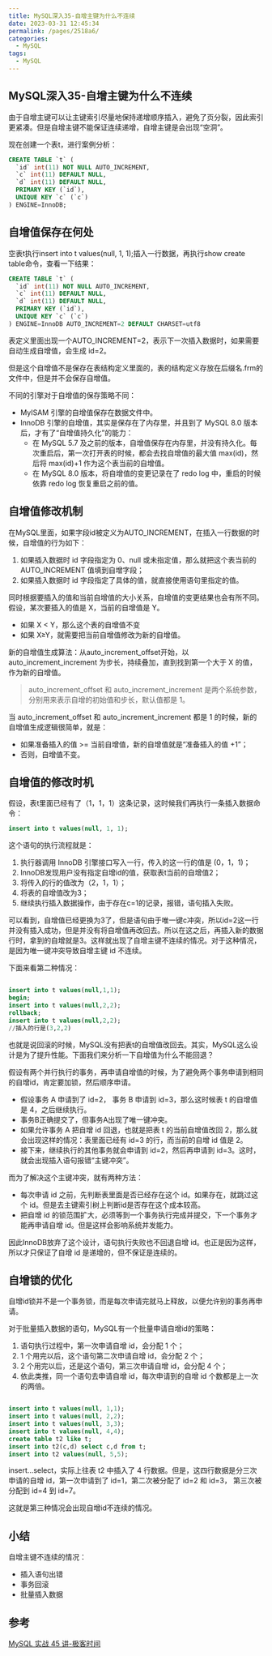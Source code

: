 ```yaml
---
title: MySQL深入35-自增主键为什么不连续
date: 2023-03-31 12:45:34
permalink: /pages/2518a6/
categories: 
  - MySQL
tags: 
  - MySQL
---
```

## MySQL深入35-自增主键为什么不连续

由于自增主键可以让主键索引尽量地保持递增顺序插入，避免了页分裂，因此索引更紧凑。但是自增主键不能保证连续递增，自增主键是会出现“空洞”。

现在创建一个表t，进行案例分析：

```sql
CREATE TABLE `t` (
  `id` int(11) NOT NULL AUTO_INCREMENT,
  `c` int(11) DEFAULT NULL,
  `d` int(11) DEFAULT NULL,
  PRIMARY KEY (`id`),
  UNIQUE KEY `c` (`c`)
) ENGINE=InnoDB;
```

## 自增值保存在何处

空表t执行insert into t values(null, 1, 1);插入一行数据，再执行show create table命令，查看一下结果：

```sql
CREATE TABLE `t` (
  `id` int(11) NOT NULL AUTO_INCREMENT,
  `c` int(11) DEFAULT NULL,
  `d` int(11) DEFAULT NULL,
  PRIMARY KEY (`id`),
  UNIQUE KEY `c` (`c`)
) ENGINE=InnoDB AUTO_INCREMENT=2 DEFAULT CHARSET=utf8
```

表定义里面出现一个AUTO_INCREMENT=2，表示下一次插入数据时，如果需要自动生成自增值，会生成 id=2。

但是这个自增值不是保存在表结构定义里面的，表的结构定义存放在后缀名.frm的文件中，但是并不会保存自增值。

不同的引擎对于自增值的保存策略不同：

- MyISAM 引擎的自增值保存在数据文件中。
- InnoDB 引擎的自增值，其实是保存在了内存里，并且到了 MySQL 8.0 版本后，才有了“自增值持久化”的能力：
  - 在 MySQL 5.7 及之前的版本，自增值保存在内存里，并没有持久化。每次重启后，第一次打开表的时候，都会去找自增值的最大值 max(id)，然后将 max(id)+1 作为这个表当前的自增值。﻿
  - 在 MySQL 8.0 版本，将自增值的变更记录在了 redo log 中，重启的时候依靠 redo log 恢复重启之前的值。

## 自增值修改机制

在MySQL里面，如果字段id被定义为AUTO_INCREMENT，在插入一行数据的时候，自增值的行为如下：

1. 如果插入数据时 id 字段指定为 0、null 或未指定值，那么就把这个表当前的 AUTO_INCREMENT 值填到自增字段；
2. 如果插入数据时 id 字段指定了具体的值，就直接使用语句里指定的值。

同时根据要插入的值和当前自增值的大小关系，自增值的变更结果也会有所不同。假设，某次要插入的值是 X，当前的自增值是 Y。

- 如果 X < Y，那么这个表的自增值不变
- 如果 X≥Y，就需要把当前自增值修改为新的自增值。

新的自增值生成算法：从auto_increment_offset开始，以 auto_increment_increment 为步长，持续叠加，直到找到第一个大于 X 的值，作为新的自增值。

> auto_increment_offset 和 auto_increment_increment 是两个系统参数，分别用来表示自增的初始值和步长，默认值都是 1。

当 auto_increment_offset 和 auto_increment_increment 都是 1 的时候，新的自增值生成逻辑很简单，就是：

- 如果准备插入的值 >= 当前自增值，新的自增值就是“准备插入的值 +1”；
- 否则，自增值不变。

## 自增值的修改时机

假设，表t里面已经有了（1，1，1）这条记录，这时候我们再执行一条插入数据命令：

```SQL
insert into t values(null, 1, 1); 
```

这个语句的执行流程就是：

1. 执行器调用 InnoDB 引擎接口写入一行，传入的这一行的值是 (0，1，1)；
2. InnoDB发现用户没有指定自增id的值，获取表t当前的自增值2；
3. 将传入的行的值改为（2，1，1）；
4. 将表的自增值改为3；
5. 继续执行插入数据操作，由于存在c=1的记录，报错，语句插入失败。

可以看到，自增值已经更换为3了，但是语句由于唯一键c冲突，所以id=2这一行并没有插入成功，但是并没有将自增值再改回去。所以在这之后，再插入新的数据行时，拿到的自增就是3。这样就出现了自增主键不连续的情况。对于这种情况，是因为唯一键冲突导致自增主键 id 不连续。

下面来看第二种情况：

```sql

insert into t values(null,1,1);
begin;
insert into t values(null,2,2);
rollback;
insert into t values(null,2,2);
//插入的行是(3,2,2)
```

也就是说回滚的时候，MySQL没有把表t的自增值改回去。其实，MySQL这么设计是为了提升性能。下面我们来分析一下自增值为什么不能回退？

假设有两个并行执行的事务，再申请自增值的时候，为了避免两个事务申请到相同的自增id，肯定要加锁，然后顺序申请。

- 假设事务 A 申请到了 id=2， 事务 B 申请到 id=3，那么这时候表 t 的自增值是 4，之后继续执行。
- 事务B正确提交了，但事务A出现了唯一键冲突。
- 如果允许事务 A 把自增 id 回退，也就是把表 t 的当前自增值改回 2，那么就会出现这样的情况：表里面已经有 id=3 的行，而当前的自增 id 值是 2。
- 接下来，继续执行的其他事务就会申请到 id=2，然后再申请到 id=3。这时，就会出现插入语句报错“主键冲突”。

而为了解决这个主键冲突，就有两种方法：

- 每次申请 id 之前，先判断表里面是否已经存在这个 id。如果存在，就跳过这个 id。但是去主键索引树上判断id是否存在这个成本较高。
- 把自增 id 的锁范围扩大，必须等到一个事务执行完成并提交，下一个事务才能再申请自增 id。但是这样会影响系统并发能力。

因此InnoDB放弃了这个设计，语句执行失败也不回退自增 id。也正是因为这样，所以才只保证了自增 id 是递增的，但不保证是连续的。

## 自增锁的优化

自增id锁并不是一个事务锁，而是每次申请完就马上释放，以便允许别的事务再申请。

对于批量插入数据的语句，MySQL有一个批量申请自增id的策略：

1. 语句执行过程中，第一次申请自增 id，会分配 1 个；
2. 1 个用完以后，这个语句第二次申请自增 id，会分配 2 个；
3. 2 个用完以后，还是这个语句，第三次申请自增 id，会分配 4 个；
4. 依此类推，同一个语句去申请自增 id，每次申请到的自增 id 个数都是上一次的两倍。

```sql

insert into t values(null, 1,1);
insert into t values(null, 2,2);
insert into t values(null, 3,3);
insert into t values(null, 4,4);
create table t2 like t;
insert into t2(c,d) select c,d from t;
insert into t2 values(null, 5,5);
```

insert…select，实际上往表 t2 中插入了 4 行数据。但是，这四行数据是分三次申请的自增 id，第一次申请到了 id=1，第二次被分配了 id=2 和 id=3， 第三次被分配到 id=4 到 id=7。

这就是第三种情况会出现自增id不连续的情况。

## 小结

自增主键不连续的情况：

- 插入语句出错
- 事务回滚
- 批量插入数据

## 参考

[MySQL 实战 45 讲-极客时间](https://time.geekbang.org/column/intro/100020801?tab=catalog)